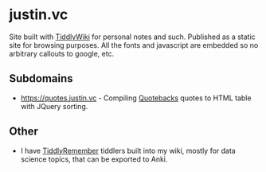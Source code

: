 # justin.vc

Site built with [TiddlyWiki](https://tiddlywiki.com) for personal notes and such. Published as a static site for browsing purposes. All the fonts and javascript are embedded so no arbitrary callouts to google, etc.

## Subdomains

* https://quotes.justin.vc - Compiling [Quotebacks](https://quotebacks.net/) quotes to HTML table with JQuery sorting.

## Other

* I have [TiddlyRemember](https://github.com/sobjornstad/TiddlyRemember) tiddlers built into my wiki, mostly for data science topics, that can be exported to Anki.
